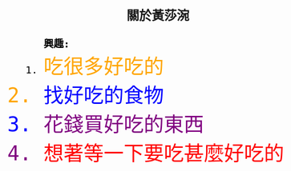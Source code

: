 <html>
<style>

  html {
            height: 100%;
        }

        body {
            background-image: url(http://s7d2.scene7.com/is/image/PetSmart/PB0101_HERO-SmallPet-Food-20160818?$sclp-banner-main_small$);
            background-repeat: no-repeat;
            background-attachment: fixed;
            background-position: center;
            background-size: cover;
        }
  
  
</style>
<head>

</head>
<body background="http://s7d2.scene7.com/is/image/PetSmart/PB0101_HERO-SmallPet-Food-20160818?$sclp-banner-main_small$" percentage="30" >

<center>
<b>
<p style= "font-size:25px;" >
關於黃莎涴</b>
</center>
</p>




<ol style="color:black;"  type=disc; > <font face="monospace" size="5";><b>興趣:</b>
<li><font size="8" color="orange">吃很多好吃的</li>
<li><font color="blue">找好吃的食物</li>
<li><font color="purple">花錢買好吃的東西</li>
<li><font color="red">想著等一下要吃甚麼好吃的</li>
</ol>
</body>
</html>

